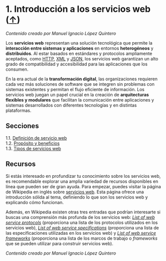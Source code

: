 # 1. Introducción a los servicios web ([↑](../README.md))

_Contenido creado por Manuel Ignacio López Quintero_

Los **servicios web** representan una solución tecnológica que permite la **interacción entre sistemas y aplicaciones** en entornos **heterogéneos** y **distribuidos**. Al estar basados en estándares y protocolos ampliamente aceptados, como [HTTP](https://en.wikipedia.org/wiki/HTTP), [XML](https://en.wikipedia.org/wiki/XML) y [JSON](https://en.wikipedia.org/wiki/JSON), los servicios web garantizan un alto grado de compatibilidad y accesibilidad para las aplicaciones que los consumen.

En la era actual de la **transformación digital**, las organizaciones requieren cada vez más soluciones de software que se integren sin problemas con sistemas existentes y permitan el flujo eficiente de información. Los servicios web juegan un papel crucial en la creación de **arquitecturas flexibles y modulares** que facilitan la comunicación entre aplicaciones y sistemas desarrollados con diferentes tecnologías y en distintas plataformas.

## Secciones

1.1. [Definición de servicio web](1.1.md)<br />
1.2. [Propósito y beneficios](1.2.md)<br />
1.3. [Tipos de servicios web](1.3.md)

## Recursos

Si estás interesado en profundizar tu conocimiento sobre los servicios web, es recomendable explorar una amplia variedad de recursos disponibles en línea que pueden ser de gran ayuda. Para empezar, puedes visitar la página de Wikipedia en inglés sobre [servicios web](https://en.wikipedia.org/wiki/Web_service). Esta página ofrece una introducción sólida al tema, definiendo lo que son los servicios web y explicando cómo funcionan.

Además, en Wikipedia existen otras tres entradas que podrían interesarte si buscas una comprensión más profunda de los servicios web: [_List of web service protocols_](https://en.wikipedia.org/wiki/List_of_web_service_protocols) (proporciona una lista de los protocolos utilizados en los servicios web), [_List of web service specifications_](https://en.wikipedia.org/wiki/List_of_web_service_specifications) (proporciona una lista de las especificaciones utilizadas en los servicios web) y [_List of web service frameworks_](https://en.wikipedia.org/wiki/List_of_web_service_frameworks) (proporciona una lista de los marcos de trabajo o *frameworks* que se pueden utilizar para construir servicios web).

_Contenido creado por Manuel Ignacio López Quintero_
